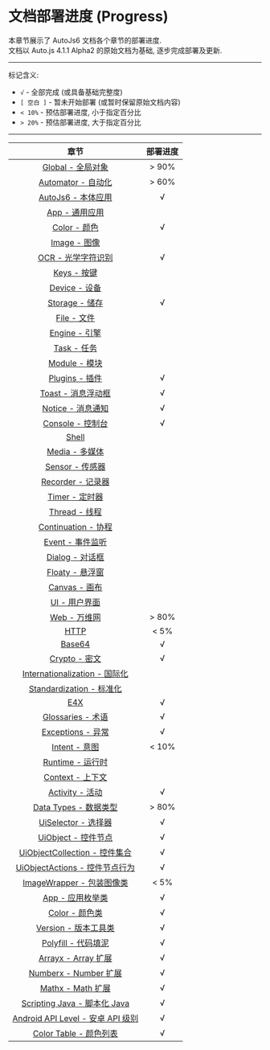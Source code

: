 # 文档部署进度 (Progress)

本章节展示了 AutoJs6 文档各个章节的部署进度.  
文档以 Auto.js 4.1.1 Alpha2 的原始文档为基础, 逐步完成部署及更新.

---

标记含义:

- `√` - 全部完成 (或具备基础完整度)
- `[ 空白 ]` - 暂未开始部署 (或暂时保留原始文档内容)
- `< 10%` - 预估部署进度, 小于指定百分比
- `> 20%` - 预估部署进度, 大于指定百分比

---

|                         章节                          |   部署进度   |
|:---------------------------------------------------:|:--------:|
|               [Global - 全局对象](global)               | &gt; 90% |
|            [Automator - 自动化](automator)             | &gt; 60% |
|              [AutoJs6 - 本体应用](autojs)               |    √     |
|                  [App - 通用应用](app)                  |          |
|                 [Color - 颜色](color)                 |    √     |
|                 [Image - 图像](image)                 |          |
|                 [OCR - 光学字符识别](ocr)                 |    √     |
|                  [Keys - 按键](keys)                  |          |
|                [Device - 设备](device)                |          |
|              [Storage - 储存](storages)               |    √     |
|                 [File - 文件](files)                  |          |
|               [Engine - 引擎](engines)                |          |
|                 [Task - 任务](tasks)                  |          |
|               [Module - 模块](modules)                |          |
|               [Plugins - 插件](plugins)               |    √     |
|               [Toast - 消息浮动框](toast)                |    √     |
|               [Notice - 消息通知](notice)               |    √     |
|              [Console - 控制台](console)               |    √     |
|                   [Shell](shell)                    |          |
|                [Media - 多媒体](media)                 |          |
|               [Sensor - 传感器](sensors)               |          |
|             [Recorder - 记录器](recorder)              |          |
|                [Timer - 定时器](timers)                |          |
|               [Thread - 线程](threads)                |          |
|          [Continuation - 协程](continuation)          |          |
|               [Event - 事件监听](events)                |          |
|               [Dialog - 对话框](dialogs)               |          |
|               [Floaty - 悬浮窗](floaty)                |          |
|                [Canvas - 画布](canvas)                |          |
|                   [UI - 用户界面](ui)                   |          |
|                  [Web - 万维网](web)                   | &gt; 80% |
|                    [HTTP](http)                     | &lt; 5%  |
|                  [Base64](base64)                   |    √     |
|                [Crypto - 密文](crypto)                |    √     |
|         [Internationalization - 国际化](i18n)          |          |
|            [Standardization - 标准化](s13n)            |          |
|                     [E4X](e4x)                      |    √     |
|            [Glossaries - 术语](glossaries)            |    √     |
|            [Exceptions - 异常](exceptions)            |    √     |
|              [Intent - 意图](intentType)              | &lt; 10% |
|              [Runtime - 运行时](runtime)               |          |
|              [Context - 上下文](context)               |          |
|              [Activity - 活动](activity)              |    √     |
|           [Data Types - 数据类型](dataTypes)            | &gt; 80% |
|         [UiSelector - 选择器](uiSelectorType)          |    √     |
|           [UiObject - 控件节点](uiObjectType)           |    √     |
| [UiObjectCollection - 控件集合](uiObjectCollectionType) |    √     |
|   [UiObjectActions - 控件节点行为](uiObjectActionsType)   |    √     |
|        [ImageWrapper - 包装图像类](imageWrapper)         | &lt; 5%  |
|               [App - 应用枚举类](appType)                |    √     |
|              [Color - 颜色类](colorType)               |    √     |
|           [Version - 版本工具类](versionType)            |    √     |
|             [Polyfill - 代码填泥](polyfill)             |    √     |
|             [Arrayx - Array 扩展](arrayx)             |    √     |
|           [Numberx - Number 扩展](numberx)            |    √     |
|              [Mathx - Math 扩展](mathx)               |    √     |
|     [Scripting Java - 脚本化 Java](scriptingJava)      |    √     |
|      [Android API Level - 安卓 API 级别](apiLevel)      |    √     |
|          [Color Table - 颜色列表](colorTable)           |    √     |